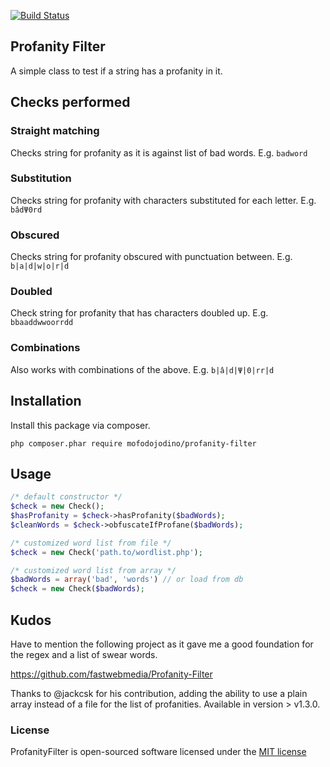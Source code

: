 [![Build Status](https://travis-ci.org/mofodojodino/ProfanityFilter.svg?branch=develop)](https://travis-ci.org/mofodojodino/ProfanityFilter)

## Profanity Filter

A simple class to test if a string has a profanity in it.

## Checks performed

### Straight matching

Checks string for profanity as it is against list of bad words. E.g. `badword`

### Substitution

Checks string for profanity with characters substituted for each letter. E.g. `bâdΨ0rd`

### Obscured

Checks string for profanity obscured with punctuation between. E.g. `b|a|d|w|o|r|d`

### Doubled

Check string for profanity that has characters doubled up. E.g. `bbaaddwwoorrdd`

### Combinations

Also works with combinations of the above. E.g. `b|â|d|Ψ|0|rr|d`

## Installation

Install this package via composer.

```
php composer.phar require mofodojodino/profanity-filter
```

## Usage
```php
/* default constructor */
$check = new Check();
$hasProfanity = $check->hasProfanity($badWords);
$cleanWords = $check->obfuscateIfProfane($badWords);

/* customized word list from file */
$check = new Check('path.to/wordlist.php');

/* customized word list from array */
$badWords = array('bad', 'words') // or load from db
$check = new Check($badWords);
```

## Kudos

Have to mention the following project as it gave me a good foundation for the regex and a list of swear words.

https://github.com/fastwebmedia/Profanity-Filter

Thanks to @jackcsk for his contribution, adding the ability to use a plain array instead of a file for the list of profanities. Available in version > v1.3.0.

### License

ProfanityFilter is open-sourced software licensed under the [MIT license](http://opensource.org/licenses/MIT)
